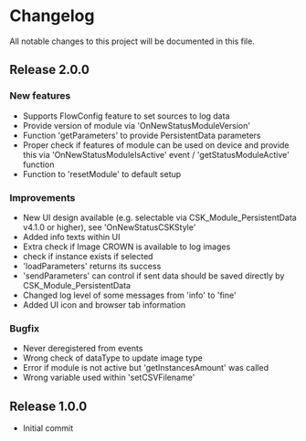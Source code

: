 # Changelog
All notable changes to this project will be documented in this file.

## Release 2.0.0

### New features
- Supports FlowConfig feature to set sources to log data
- Provide version of module via 'OnNewStatusModuleVersion'
- Function 'getParameters' to provide PersistentData parameters
- Proper check if features of module can be used on device and provide this via 'OnNewStatusModuleIsActive' event / 'getStatusModuleActive' function
- Function to 'resetModule' to default setup

### Improvements
- New UI design available (e.g. selectable via CSK_Module_PersistentData v4.1.0 or higher), see 'OnNewStatusCSKStyle'
- Added info texts within UI
- Extra check if Image CROWN is available to log images
- check if instance exists if selected
- 'loadParameters' returns its success
- 'sendParameters' can control if sent data should be saved directly by CSK_Module_PersistentData
- Changed log level of some messages from 'info' to 'fine'
- Added UI icon and browser tab information

### Bugfix
- Never deregistered from events
- Wrong check of dataType to update image type
- Error if module is not active but 'getInstancesAmount' was called
- Wrong variable used within 'setCSVFilename'

## Release 1.0.0
- Initial commit
